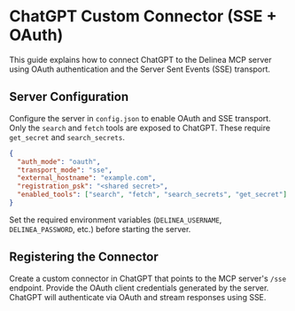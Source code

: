 # ChatGPT Custom Connector (SSE + OAuth)

This guide explains how to connect ChatGPT to the Delinea MCP server using OAuth authentication and the Server Sent Events (SSE) transport.

## Server Configuration

Configure the server in `config.json` to enable OAuth and SSE transport. Only the
`search` and `fetch` tools are exposed to ChatGPT. These require `get_secret` and
`search_secrets`.

```json
{
  "auth_mode": "oauth",
  "transport_mode": "sse",
  "external_hostname": "example.com",
  "registration_psk": "<shared secret>",
  "enabled_tools": ["search", "fetch", "search_secrets", "get_secret"]
}
```

Set the required environment variables (`DELINEA_USERNAME`, `DELINEA_PASSWORD`, etc.) before starting the server.

## Registering the Connector

Create a custom connector in ChatGPT that points to the MCP server's `/sse` endpoint. Provide the OAuth client credentials generated by the server. ChatGPT will authenticate via OAuth and stream responses using SSE.

<!-- TODO: Screenshot of ChatGPT connector configuration -->

